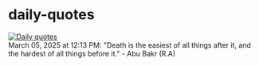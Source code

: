 # daily-quotes
[![Daily quotes](https://github.com/ceepu8/daily-quotes/actions/workflows/daily-quote.yml/badge.svg)](https://github.com/ceepu8/daily-quotes/actions/workflows/daily-quote.yml)<br/>
March 05, 2025 at 12:13 PM: "Death is the easiest of all things after it, and the hardest of all things before it." - Abu Bakr (R.A)
